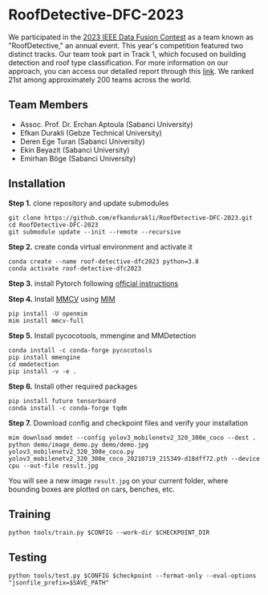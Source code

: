 # RoofDetective-DFC-2023

We participated in the [2023 IEEE Data Fusion Contest](https://ieee-dataport.org/competitions/2023-ieee-grss-data-fusion-contest-large-scale-fine-grained-building-classification) as a team known as "RoofDetective," an annual event. This year's competition featured two distinct tracks. Our team took part in Track 1, which focused on building detection and roof type classification. For more information on our approach, you can access our detailed report through this [link](https://drive.google.com/file/d/12s3AF_yKnMjdsS8QgL_F-MFbqXEdMT5G/view?usp=drive_link). We ranked 21st among approximately 200 teams across the world.

## Team Members

- Assoc. Prof. Dr. Erchan Aptoula (Sabanci University)
- Efkan Durakli (Gebze Technical University)
- Deren Ege Turan (Sabanci University)
- Ekin Beyazit (Sabanci University)
- Emirhan Böge (Sabanci University)

## Installation 

**Step 1.** clone repository and update submodules

```
git clone https://github.com/efkandurakli/RoofDetective-DFC-2023.git 
cd RoofDetective-DFC-2023
git submodule update --init --remote --recursive
```


**Step 2.** create conda virtual environment and activate it 
```
conda create --name roof-detective-dfc2023 python=3.8
conda activate roof-detective-dfc2023
```

**Step 3.** install Pytorch following [official instructions](https://pytorch.org/get-started/locally/) 

**Step 4.** Install [MMCV](https://github.com/open-mmlab/mmcv) using [MIM](https://github.com/open-mmlab/mim) 
```
pip install -U openmim
mim install mmcv-full
```

**Step 5.** Install pycocotools, mmengine and MMDetection 
```
conda install -c conda-forge pycocotools
pip install mmengine
cd mmdetection
pip install -v -e .
```

**Step 6.** Install other required packages
```
pip install future tensorboard
conda install -c conda-forge tqdm
```

**Step 7.** Download config and checkpoint files and verify your installation 
```
mim download mmdet --config yolov3_mobilenetv2_320_300e_coco --dest .
python demo/image_demo.py demo/demo.jpg yolov3_mobilenetv2_320_300e_coco.py yolov3_mobilenetv2_320_300e_coco_20210719_215349-d18dff72.pth --device cpu --out-file result.jpg
```

You will see a new image `result.jpg` on your current folder, where bounding boxes are plotted on cars, benches, etc.

## Training

```
python tools/train.py $CONFIG --work-dir $CHECKPOINT_DIR
```

## Testing

```
python tools/test.py $CONFIG $checkpoint --format-only --eval-options "jsonfile_prefix=$SAVE_PATH"
```
